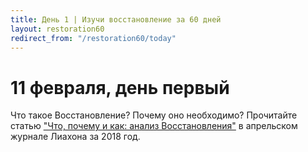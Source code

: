 ```yaml
---
title: Дeнь 1 | Изучи восстановление за 60 дней
layout: restoration60
redirect_from: "/restoration60/today"
---
```


# 11 февраля, день первый

Что такое Восстановление? Почему оно необходимо? Прочитайте статью ["Что, почему и как: анализ Восстановления"](https://www.churchofjesuschrist.org/study/liahona/2018/04/youth/what-why-and-how-a-breakdown-of-the-restoration?lang=rus) в апрельском журнале Лиахона за 2018 год.
